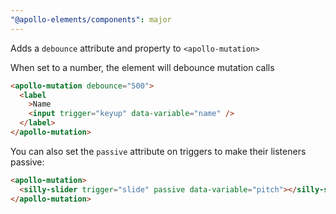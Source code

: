 ```yaml
---
"@apollo-elements/components": major
---
```


Adds a `debounce` attribute and property to `<apollo-mutation>`

When set to a number, the element will debounce mutation calls

```html
<apollo-mutation debounce="500">
  <label
    >Name
    <input trigger="keyup" data-variable="name" />
  </label>
</apollo-mutation>
```

You can also set the `passive` attribute on triggers to make their listeners passive:

```html
<apollo-mutation>
  <silly-slider trigger="slide" passive data-variable="pitch"></silly-slider>
</apollo-mutation>
```
